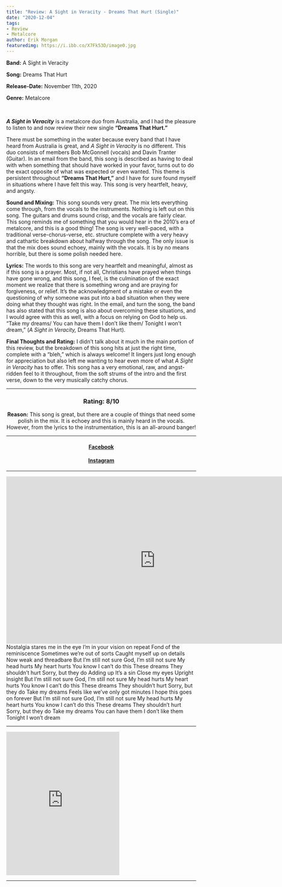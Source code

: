 ```yaml
---
title: "Review: A Sight in Veracity - Dreams That Hurt (Single)"
date: "2020-12-04"
tags:
- Review
- Metalcore
author: Erik Morgan
featuredimg: https://i.ibb.co/X7Fk53D/image0.jpg
---
```


**Band:** A Sight in Veracity

**Song:** Dreams That Hurt

**Release-Date:** November 11th, 2020

**Genre:** Metalcore

 

_**A Sight in Veracity**_ is a metalcore duo from Australia, and I had the pleasure to listen to and now review their new single **“Dreams That Hurt.”** 

There must be something in the water because every band that I have heard from Australia is great, and _A Sight in Veracity_ is no different. This duo consists of members Bob McGonnell (vocals) and Davin Tranter (Guitar). In an email from the band, this song is described as having to deal with when something that should have worked in your favor, turns out to do the exact opposite of what was expected or even wanted. This theme is persistent throughout **“Dreams That Hurt,”** and I have for sure found myself in situations where I have felt this way. This song is very heartfelt, heavy, and angsty.

**Sound and Mixing:** This song sounds very great. The mix lets everything come through, from the vocals to the instruments. Nothing is left out on this song. The guitars and drums sound crisp, and the vocals are fairly clear. This song reminds me of something that you would hear in the 2010’s era of metalcore, and this is a good thing! The song is very well-paced, with a traditional verse-chorus-verse, etc. structure complete with a very heavy and cathartic breakdown about halfway through the song. The only issue is that the mix does sound echoey, mainly with the vocals. It is by no means horrible, but there is some polish needed here.

**Lyrics:** The words to this song are very heartfelt and meaningful, almost as if this song is a prayer. Most, if not all, Christians have prayed when things have gone wrong, and this song, I feel, is the culmination of the exact moment we realize that there is something wrong and are praying for forgiveness, or relief. It’s the acknowledgment of a mistake or even the questioning of why someone was put into a bad situation when they were doing what they thought was right. In the email, and turn the song, the band has also stated that this song is also about overcoming these situations, and I would agree with this as well, with a focus on relying on God to help us. “Take my dreams/ You can have them I don’t like them/ Tonight I won’t dream,” (_A Sight in Veracity,_ Dreams That Hurt).

**Final Thoughts and Rating:** I didn’t talk about it much in the main portion of this review, but the breakdown of this song hits at just the right time, complete with a “bleh,” which is always welcome! It lingers just long enough for appreciation but also left me wanting to hear even more of what _A Sight in Veracity_ has to offer. This song has a very emotional, raw, and angst-ridden feel to it throughout, from the soft strums of the intro and the first verse, down to the very musically catchy chorus.

<hr>
<h3 style="text-align: center">Rating: 8/10</h3>

<p style="text-align: center"><span style="font-weight: bold">Reason:</span> This song is great, but there are a couple of things that need some polish in the mix. It is echoey and this is mainly heard in the vocals. However, from the lyrics to the instrumentation, this is an all-around banger!</p>


* * *

<h4 style="text-align:center"><a href="https://m.facebook.com/asightinveracity/" alt="Facebook">Facebook</a></h4>
<h4 style="text-align:center"><a href="https://www.instagram.com/asightinveracity/" alt="Instagram">Instagram</a></h4>

* * *
<div class="video-container">
<iframe frameborder="0" scrolling="no" marginheight="0" marginwidth="0"width="788.54" height="443" type="text/html" src="https://www.youtube.com/embed/KDyr08GFoEI?autoplay=0&fs=0&iv_load_policy=3&showinfo=0&rel=0&cc_load_policy=0&start=0&end=0&origin=https://youtubeembedcode.com"><div><small><a href="https://youtubeembedcode.com/pl/">youtubeembedcode.com/pl/</a></small></div><div><small><a href="http://tr3ndygirl.com/">Ultimate web Traffic</a></small></div></iframe>
</div>
Nostalgia stares me in the eye I’m in your vision on repeat Fond of the reminiscence Sometimes we’re out of sorts Caught myself up on details Now weak and threadbare But I’m still not sure God, I’m still not sure My head hurts My heart hurts You know I can’t do this These dreams They shouldn’t hurt Sorry, but they do Adding up It’s a sin Close my eyes Upright Insight But I’m still not sure God, I’m still not sure My head hurts My heart hurts You know I can’t do this These dreams They shouldn’t hurt Sorry, but they do Take my dreams Feels like we’ve only got minutes I hope this goes on forever But I’m still not sure God, I’m still not sure My head hurts My heart hurts You know I can’t do this These dreams They shouldn’t hurt Sorry, but they do Take my dreams You can have them I don’t like them Tonight I won’t dream

* * *

<iframe src="https://open.spotify.com/embed/artist/766tMT7gzeXdwTCMSoN68M" width="300" height="380" frameborder="0" allowtransparency="true" allow="encrypted-media"></iframe>

<hr>